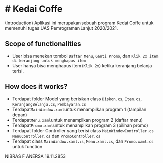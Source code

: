 ﻿# # Kedai Coffe 
(Introduction)
Aplikasi ini merupakan sebuah program Kedai Coffe untuk memenuhi tugas UAS Pemrograman Lanjut 2020/2021.
## Scope of functionalities
-   User bisa menekan tombol  `Daftar Menu`, `Ganti Promo`, dan `Klik 2x item di keranjang untuk menghapus item`
-   User hanya bisa menghapus item (`Klik 2x`) ketika keranjang belanja  terisi.
## How does it works?
-   Terdapat folder Model yang berisikan class  `Diskon.cs`, `Item.cs`, `KeranjangBelanja.cs`, `Pembayaran.cs`
-   Terdapat`MainWindow.xaml`untuk menampilkan program 1 (tampilan depan)
-   Terdapat`Menu.xaml`untuk menampilkan program 2 (daftar menu)
-   Terdapat`Promo.xaml`untuk menampilkan program 3 (pilihan promo)
-   Terdapat folder Controller yang berisi class  `MainWindowController.cs`  `MenuController.cs`  dan  `PromoController.cs`
-   Terdapat class `MainWindow.xaml.cs`, `Menu.xaml.cs`, dan `Promo.xaml.cs`  untuk function

NIBRAS F ANERSA 19.11.2853
